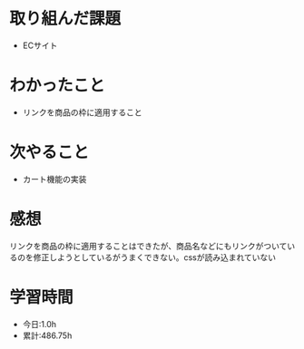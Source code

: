 # 取り組んだ課題
- ECサイト
# わかったこと
- リンクを商品の枠に適用すること
# 次やること
- カート機能の実装
# 感想
リンクを商品の枠に適用することはできたが、商品名などにもリンクがついているのを修正しようとしているがうまくできない。cssが読み込まれていない
# 学習時間
- 今日:1.0h
- 累計:486.75h